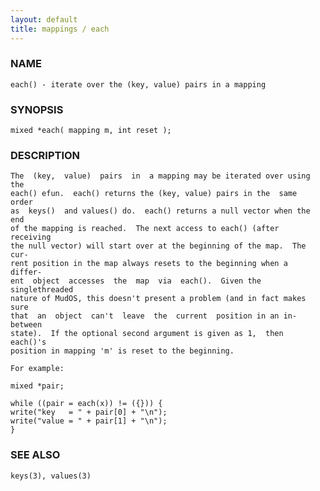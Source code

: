 ```yaml
---
layout: default
title: mappings / each
---
```






### NAME
    each() - iterate over the (key, value) pairs in a mapping


### SYNOPSIS
    mixed *each( mapping m, int reset );


### DESCRIPTION
    The  (key,  value)  pairs  in  a mapping may be iterated over using the
    each() efun.  each() returns the (key, value) pairs in the  same  order
    as  keys()  and values() do.  each() returns a null vector when the end
    of the mapping is reached.  The next access to each() (after  receiving
    the null vector) will start over at the beginning of the map.  The cur‐
    rent position in the map always resets to the beginning when a  differ‐
    ent  object  accesses  the  map  via  each().  Given the singlethreaded
    nature of MudOS, this doesn't present a problem (and in fact makes sure
    that  an  object  can't  leave  the  current  position in an in-between
    state).  If the optional second argument is given as 1,  then  each()'s
    position in mapping 'm' is reset to the beginning.

    For example:

    mixed *pair;

    while ((pair = each(x)) != ({})) {
    write("key   = " + pair[0] + "\n");
    write("value = " + pair[1] + "\n");
    }


### SEE ALSO
    keys(3), values(3)



